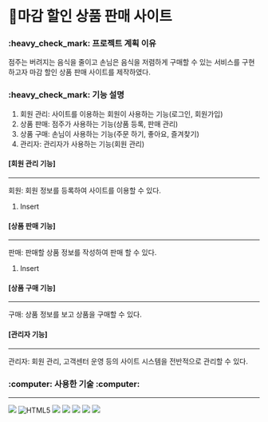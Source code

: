 # :purse:마감 할인 상품 판매 사이트 

<h3> :heavy_check_mark: 프로젝트 계획 이유</h3>

점주는 버려지는 음식을 줄이고 손님은 음식을 저렴하게 구매할 수 있는 서비스를 구현하고자 마감 할인 상품 판매 사이트를 제작하였다.

<h3> :heavy_check_mark: 기능 설명 </h3>

  1. 회원 관리: 사이트를 이용하는 회원이 사용하는 기능(로그인, 회원가입)
  2. 상품 판매: 점주가 사용하는 기능(상품 등록, 판매 관리)
  3. 상품 구매: 손님이 사용하는 기능(주문 하기, 좋아요, 즐겨찾기)
  4. 관리자: 관리자가 사용하는 기능(회원 관리)

<h4> [회원 관리 기능] </h4>     

---
회원: 회원 정보를 등록하여 사이트를 이용할 수 있다.
1. Insert

<h4> [상품 판매 기능] </h4>     

---
판매: 판매할 상품 정보를 작성하여 판매 할 수 있다.
1. Insert

<h4> [상품 구매 기능] </h4>     

---
구매: 상품 정보를 보고 상품을 구매할 수 있다.
  
  
  
<h4> [관리자 기능] </h4>     

---
관리자: 회원 관리, 고객센터 운영 등의 사이트 시스템을 전반적으로 관리할 수 있다.
  
  
  
  
  
<h3> :computer: 사용한 기술 :computer: </h3>

---
 <img src="https://img.shields.io/badge/Visual Studio Code-007ACC?style=flat&logo=Visual Studio Code&logoColor=white"> <img alt="HTML5" src ="https://img.shields.io/badge/HTML5-E34F26.svg?&style=flat&logo=HTML5&logoColor=white"/> <img src="https://img.shields.io/badge/CSS3-1572B6?style=flat&logo=css3&logoColor=white"/> <img src="https://img.shields.io/badge/JavaScript-F7DF1E?style=flat&logo=JavaScript&logoColor=white"> <img src="https://img.shields.io/badge/Oracle-F80000?style=flat&logo=Oracle&logoColor=white"> <img src="https://img.shields.io/badge/Spring-6DB33F?style=flat&logo=Spring&logoColor=white"> <img src="https://img.shields.io/badge/github-181717?style=flat&logo=github&logoColor=white">
